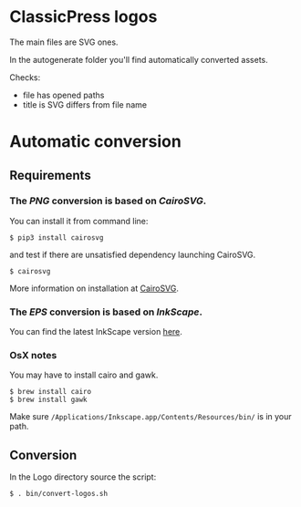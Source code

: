 # ClassicPress logos

The main files are SVG ones.

In the autogenerate folder you'll find automatically converted assets.

Checks:

- file has opened paths
- title is SVG differs from file name

# Automatic conversion
## Requirements
### The *PNG* conversion is based on *CairoSVG*.
You can install it from command line:
```
$ pip3 install cairosvg
```
and test if there are unsatisfied dependency launching CairoSVG.
```
$ cairosvg
```
More information on installation at [CairoSVG](https://cairosvg.org/documentation/).

### The *EPS* conversion is based on *InkScape*.
You can find the latest InkScape version [here](https://inkscape.org/it/).

### OsX notes
You may have to install cairo and gawk.
```
$ brew install cairo
$ brew install gawk
```
Make sure `/Applications/Inkscape.app/Contents/Resources/bin/` is in your path.

## Conversion
In the Logo directory source the script:
```
$ . bin/convert-logos.sh
```
